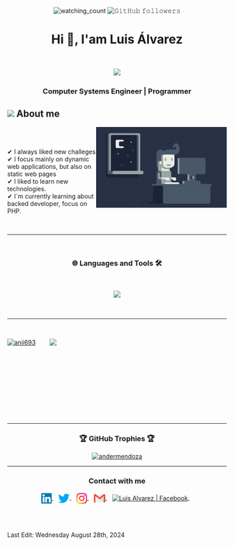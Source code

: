 <p align="center">
  <img src="https://komarev.com/ghpvc/?username=OvinduWijethunge&color=brightgreen" alt="watching_count" /> <img alt="𝙶𝚒𝚝𝙷𝚞𝚋 𝚏𝚘𝚕𝚕𝚘𝚠𝚎𝚛𝚜" src="https://img.shields.io/github/followers/GovindSingh9447?label=Followers&style=social"> 
</p>

<h1 align="center"> Hi 👋, I'am Luis Álvarez </h1>
<br> 

<!-- Dynamic Text-->
<p align="center">
  <a href="https://github.com/DenverCoder1/readme-typing-svg"><img src="https://readme-typing-svg.herokuapp.com?font=Time+New+Roman&color=cyan&size=25&center=true&vCenter=true&width=600&height=100&lines=Full+Stack+Web+Developer..&hearts;++;Self-taught+Front-End+Developer,;Self-taught+Back-End+Developer+apprenticeship,;Passion+for+learning,;Team+work,;Programing+enthusiast..<3"></a>
</p>

<h3 align="center">Computer Systems Engineer | Programmer </h3>

## <picture><img src = "https://github.com/7oSkaaa/7oSkaaa/blob/main/Images/about_me.gif?raw=true" width = 65px></picture> About me

<!-- Gif coding -->
<img alt="Night Coding" src="https://raw.githubusercontent.com/AVS1508/AVS1508/master/assets/Night-Coding.gif" align="right"/>
<br><br>

  ✔ I always liked new challeges <br>
  ✔ I focus mainly on dynamic web applications, but also on static web pages <br>
  ✔ I liked to learn new technologies. <br>
  ✔ I´m currently learning about backed developer, focus on PHP. <br>

<br>
<hr width="100%" >

<!-- Lenguages and Tools -->
<br>
<h3 align="center"> 🌐 Languages and Tools 🛠️</h3> <img href="https://www.flaticon.es/icono-gratis/codificacion_2092564?term=programming&related_id=2092564">
<p align="center">
<!--   <a href="https://www.cprogramming.com/" target="_blank" rel="noreferrer"> <img src="https://raw.githubusercontent.com/devicons/devicon/master/icons/c/c-original.svg" alt="c" width="40" height="40"/> </a>  -->
<!--   <a href="https://www.w3schools.com/cpp/" target="_blank" rel="noreferrer"> <img src="https://raw.githubusercontent.com/devicons/devicon/master/icons/cplusplus/cplusplus-original.svg" alt="cplusplus" width="40" height="40"/> </a>
  <a href="https://www.w3schools.com/css/" target="_blank" rel="noreferrer"> <img src="https://raw.githubusercontent.com/devicons/devicon/master/icons/css3/css3-original-wordmark.svg" alt="css3" width="40" height="40"/> </a> 
  <a href="https://git-scm.com/" target="_blank" rel="noreferrer">  <img src="https://raw.githubusercontent.com/devicons/devicon/master/icons/html5/html5-original-wordmark.svg" alt="html5" width="40" height="40"/> </a>
  <a href="https://developer.mozilla.org/en-US/docs/Web/JavaScript" target="_blank" rel="noreferrer"> <img src="https://raw.githubusercontent.com/devicons/devicon/master/icons/javascript/javascript-original.svg" alt="javascript" width="40" height="40"/> </a>
  <a href="https://www.linux.org/" target="_blank" rel="noreferrer"> <img src="https://raw.githubusercontent.com/devicons/devicon/master/icons/linux/linux-original.svg" alt="linux" width="40" height="40"/> </a> 
  <a href="https://www.mysql.com/" target="_blank" rel="noreferrer"> <img src="https://raw.githubusercontent.com/devicons/devicon/master/icons/mysql/mysql-original-wordmark.svg" alt="mysql" width="40" height="40"/> </a>
  <a href="https://nodejs.org" target="_blank" rel="noreferrer"> <img src="https://raw.githubusercontent.com/devicons/devicon/master/icons/nodejs/nodejs-original-wordmark.svg" alt="nodejs" width="40" height="40"/> </a>
  <a href="https://www.python.org" target="_blank" rel="noreferrer"> <img src="https://raw.githubusercontent.com/devicons/devicon/master/icons/python/python-original.svg" alt="python" width="40" height="40"/> </a> 
  <a href="https://reactjs.org/" target="_blank" rel="noreferrer"> <img src="https://raw.githubusercontent.com/devicons/devicon/master/icons/react/react-original-wordmark.svg" alt="react" width="40" height="40"/> </a>
  <a href="https://tailwindcss.com/" target="_blank" rel="noreferrer"> <img src="https://www.vectorlogo.zone/logos/tailwindcss/tailwindcss-icon.svg" alt="tailwind" width="40" height="40"/> </a>
  <a href="https://sass-lang.com" target="_blank" rel="noreferrer"> <img src="https://raw.githubusercontent.com/devicons/devicon/master/icons/sass/sass-original.svg" alt="sass" width="40" height="40" /> </a>  -->
  <img width="600px"  src="https://skillicons.dev/icons?i=html,css,js,sass,gulp,php,react,nodejs,express,mysql,github,c,cpp,py,vscode,visualstudio,postman,linux&perline=10"  />
</p><br>

<hr width="100%" >
<br>

<!-- Most Used Lenguages -->
<p align="center">
  <a href="https://github.com/Luis-Alvarezz" style="display:flex; gap:2rem; justif-content:center"> 
    <img height="180rem" src="https://github-readme-stats.vercel.app/api/top-langs?username=anii693&show_icons=true&theme=algolia&locale=en&layout=compact" alt="anii693" /> 
    <img height="180rem" src="https://github-readme-stats-eight-theta.vercel.app/api?username=ArisGuimera&show_icons=true&theme=algolia&include_all_commits=true&count_private=true"/>
  </a>
</p>


<hr width="100%" >

<!-- GITHUB TROPHIES -->
<h3 align="center"> 🏆 GitHub Trophies 🏆</h3>
<p align="center"> <a href="https://github.com/ryo-ma/github-profile-trophy"><img src="https://github-profile-trophy.vercel.app/?username=andermendoza&theme=black&column=7" alt="andermendoza" /></a> </p>

<hr width="100%" >

<!-- Contact with me-->
<h3 align="center"> Contact with me </h3>
<p align="center">
  <a href="https://www.linkedin.com/in/luis-angel-alvarez-vazquez" target="_blank">
  <img align="center" alt="Luis Alvarez | Linkedin" width="24px" src="https://github.com/SatYu26/SatYu26/blob/master/Assets/Linkedin.svg" />
  </a> &nbsp;&nbsp;
  <a href="" target="_blank">
  <img align="center" alt="Luis Alvarez | Twitter" width="26px" src="https://github.com/SatYu26/SatYu26/blob/master/Assets/Twitter.svg" /> 
  </a> &nbsp;&nbsp;
  <a href="https://www.instagram.com/luis._.alvarezz?igsh=MTE2dmtqdDV4bGFraQ==" target="_blank">
  <img align="center" alt="Luis Alvarez | Instagram" width="24px" src="https://github.com/SatYu26/SatYu26/blob/master/Assets/Instagram.svg" />
  </a> &nbsp;&nbsp;
  <a href="mailto:luisangelug10@gmail.com" >
  <img align="center" alt="Luis Alvarez | Gmail" width="26px" src="https://github.com/SatYu26/SatYu26/blob/master/Assets/Gmail.svg" />
  </a> &nbsp;&nbsp;
  <a href="https://www.facebook.com/luisangel.alvarez.1428?mibextid=ZbWKwL">
    <img align="center" alt="Luis Alvarez | Facebook" width="24px" src="https://upload.wikimedia.org/wikipedia/en/thumb/0/04/Facebook_f_logo_%282021%29.svg/100px-Facebook_f_logo_%282021%29.svg.png" />
  </a> &nbsp;&nbsp;
<p>


<br><br>
<p>Last Edit: Wednesday August 28th, 2024</p>


<!--
**Luis-Alvarezz/Luis-Alvarezz** is a ✨ _special_ ✨ repository because its `README.md` (this file) appears on your GitHub profile.

Here are some ideas to get you started:

- 🔭 I’m currently working on ...
- 🌱 I’m currently learning ...
- 👯 I’m looking to collaborate on ...
- 🤔 I’m looking for help with ...
- 💬 Ask me about ...
- 📫 How to reach me: ...
- 😄 Pronouns: ...
- ⚡ Fun fact: ...
-->
